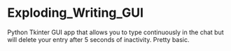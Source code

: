 # Exploding_Writing_GUI
Python Tkinter GUI app that allows you to type continuously in the chat but will delete your entry after 5 seconds of inactivity. Pretty basic.
